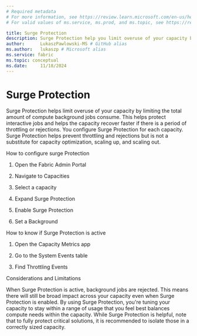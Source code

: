 ```yaml
---
# Required metadata
# For more information, see https://review.learn.microsoft.com/en-us/help/platform/learn-editor-add-metadata?branch=main
# For valid values of ms.service, ms.prod, and ms.topic, see https://review.learn.microsoft.com/en-us/help/platform/metadata-taxonomies?branch=main

title: Surge Protection
description: Surge Protection help you limit overuse of your capacity by setting a limit on the total background compute consumption.
author:      LukaszPawlowski-MS # GitHub alias
ms.author:   lukaszp # Microsoft alias
ms.service: fabric
ms.topic: conceptual
ms.date:     11/18/2024
---
```


# Surge Protection

Surge Protection helps limit overuse of your capacity by limiting the total amount of compute background jobs consume. This helps protect interactive jobs and helps the capacity recover faster if there is a period of throttling or rejections. You configure Surge Protection for each capacity. Surge Protection helps prevent throttling and rejections but is not a substitute for capacity optimization, scaling up, and scaling out.   
  
How to configure surge Protection

1. Open the Fabric Admin Portal

1. Navigate to Capacities

1. Select a capacity 

1. Expand Surge Protection

1. Enable Surge Protection

1. Set a Background 

How to know if Surge Protection is active

1. Open the Capacity Metrics app

1. Go to the System Events table

1. Find Throttling Events

Considerations and Limitations

When Surge Protection is active, background jobs are rejected. This means there will still be broad impact across your capacity even when Surge Protection is enabled. By using Surge Protection, you're tuning your capacity to stay within a range of usage that you feel best balances compute needs within the capacity.  While Surge Protection is helpful, note that to fully protect critical solutions, it is recommended to isolate those in a correctly sized capacity. 
